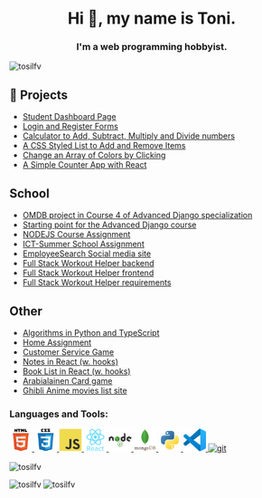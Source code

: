 <h1 align="center">Hi 👋, my name is Toni.</h1>
<h3 align="center">I'm a web programming hobbyist.</h3>

<p align="left"> <img src="https://komarev.com/ghpvc/?username=tosilfv&label=Profile%20views&color=0e75b6&style=flat" alt="tosilfv" /> </p>

## 🌱 Projects
 - [Student Dashboard Page](https://github.com/tosilfv/React-student-dashboard)
 - [Login and Register Forms](https://github.com/tosilfv/React-simple-forms)
 - [Calculator to Add, Subtract, Multiply and Divide numbers](https://github.com/tosilfv/React-simple-calculator)
 - [A CSS Styled List to Add and Remove Items](https://github.com/tosilfv/React-simple-list)
 - [Change an Array of Colors by Clicking](https://github.com/tosilfv/React-color-changer)
 - [A Simple Counter App with React](https://github.com/tosilfv/React-simple-counter)
   
## School

 - [OMDB project in Course 4 of Advanced Django specialization](https://github.com/tosilfv/course4_proj)
 - [Starting point for the Advanced Django course](https://github.com/tosilfv/blango)
 - [NODEJS Course Assignment](https://github.com/tosilfv/nodejs)
 - [ICT-Summer School Assignment](https://github.com/tosilfv/ict-summer-web-frontend)
 - [EmployeeSearch Social media site](https://github.com/tosilfv/java/tree/master/EmployeeSearch)
 - [Full Stack Workout Helper backend](https://github.com/tosilfv/fullstack_backend/tree/master/workouthelper-backend)
 - [Full Stack Workout Helper frontend](https://github.com/tosilfv/fullstack_frontend/tree/master/workouthelper-frontend)
 - [Full Stack Workout Helper requirements](https://github.com/tosilfv/fullstack_requirements/tree/master/FullStack2021_vaatimukset)

## Other

 - [Algorithms in Python and TypeScript](https://github.com/tosilfv/algorithms)
 - [Home Assignment](https://github.com/tosilfv/kooditehtava)
 - [Customer Service Game](https://y9cuz.itch.io/asiakaspalvelu)
 - [Notes in React (w. hooks)](https://github.com/tosilfv/React-notes)
 - [Book List in React (w. hooks)](https://github.com/tosilfv/React-booklist)
 - [Arabialainen Card game](https://github.com/tosilfv/frontend/tree/master/arabialainen)
 - [Ghibli Anime movies list site](https://github.com/tosilfv/vanillajs/tree/master/ghibli)

<h3 align="left">Languages and Tools:</h3>
<p align="left">
  <a href="https://www.w3.org/html/" target="_blank" rel="noreferrer"> <img src="https://raw.githubusercontent.com/devicons/devicon/master/icons/html5/html5-original-wordmark.svg" alt="html5" width="40" height="40"/> </a>
  <a href="https://www.w3schools.com/css/" target="_blank" rel="noreferrer"> <img src="https://raw.githubusercontent.com/devicons/devicon/master/icons/css3/css3-original-wordmark.svg" alt="css3" width="40" height="40"/> </a>
  <a href="https://developer.mozilla.org/en-US/docs/Web/JavaScript/" target="_blank" rel="noreferrer"> <img src="https://raw.githubusercontent.com/devicons/devicon/master/icons/javascript/javascript-original.svg" alt="javascript" width="40" height="40"/> </a>
  <a href="https://reactjs.org/" target="_blank" rel="noreferrer"> <img src="https://raw.githubusercontent.com/devicons/devicon/master/icons/react/react-original-wordmark.svg" alt="react" width="40" height="40"/> </a>
  <a href="https://nodejs.org/" target="_blank" rel="noreferrer"> <img src="https://raw.githubusercontent.com/devicons/devicon/master/icons/nodejs/nodejs-original-wordmark.svg" alt="nodejs" width="40" height="40"/> </a>
  <a href="https://www.mongodb.com/" target="_blank" rel="noreferrer"> <img src="https://raw.githubusercontent.com/devicons/devicon/master/icons/mongodb/mongodb-original-wordmark.svg" alt="mongodb" width="40" height="40"/> </a>
  <a href="https://www.python.org/" target="_blank" rel="noreferrer"> <img src="https://raw.githubusercontent.com/devicons/devicon/master/icons/python/python-original.svg" alt="python" width="40" height="40"/> </a>
  <a href="https://code.visualstudio.com/" target="_blank" rel="noreferrer"> <img src="https://raw.githubusercontent.com/devicons/devicon/master/icons/vscode/vscode-original.svg" alt="vscode" width="40" height="40"/> </a>
  <a href="https://git-scm.com/" target="_blank" rel="noreferrer"> <img src="https://www.vectorlogo.zone/logos/git-scm/git-scm-icon.svg" alt="git" width="40" height="40"/> </a>
</p>

<p><img align="center" src="https://github-readme-streak-stats.herokuapp.com/?user=tosilfv&" alt="tosilfv" /></p>

<p>&nbsp;<img align="left" src="https://github-readme-stats.vercel.app/api?username=tosilfv&show_icons=true&locale=en" alt="tosilfv" /><img align="cwnter" src="https://github-readme-stats.vercel.app/api/top-langs?username=tosilfv&show_icons=true&locale=en&layout=compact" alt="tosilfv" /></p>

